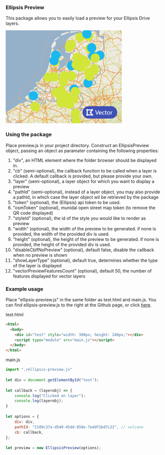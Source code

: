### Ellipsis Preview

This package allows you to easily load a preview for your Ellipsis Drive layers.

![Ellipsis Preview example](img/preview_example.png "Ellipsis Preview example")


### Using the package

Place preview.js in your project directory. Construct an EllipsisPreview object, passing an object as paramater containing the following properties:

1. "div", an HTML element where the folder browser should be displayed in.
2. "cb" (semi-optional), the callback function to be called when a layer is clicked. A default callback is provided, but please provide your own.
3. "layer" (semi-optional), a layer object for which you want to display a preview
4. "pathId" (semi-optional), instead of a layer object, you may also provide a pathId, in which case the layer object wil be retrieved by the package
5. "token" (optional), the (Ellipsis) api token to be used.
6. "osmToken" (optional), munidal open street map token (to remove the QR code displayed)
7. "styleId" (optional), the id of the style you would like to render as preview
8. "width" (optional), the width of the preview to be generated. if none is provided, the width of the provided div is used.
9. "height" (optional), the height of the preview to be generated. if none is provided, the height of the provided div is used.
10. "disableCbIfNoPreview" (optional), default false, disable the callback when no preview is shown
11. "showLayerType" (optional), default true, determines whether the type of the layer is displayed
12. "vectorPreviewFeaturesCount" (optional),  default 50, the number of features displayed for vector layers

### Example usage
Place "ellipsis-preview.js" in the same folder as test.html and main.js. You can find ellipsis-preview.js to the right at the Github page, or click [here](https://github.com/ellipsis-drive/preview-package/releases/).

test.html

```html
<html>
  <body>
    <div id="test" style="width: 300px; height: 240px;"></div>
    <script type="module" src="main.js"></script>
  </body>
</html>
```

main.js
```javascript
import "./ellipsis-preview.js"

let div = document.getElementById("test");

let callback = (layerobj) => {
    console.log("Clicked on layer");
    console.log(layerobj);
}

let options = {
    div: div,
    pathId: "2109c37a-d549-45dd-858e-7eddf1bd7c22", // vulcano
    cb: callback,
};

let preview = new EllipsisPreview(options);
```